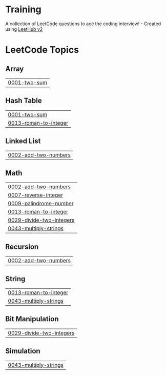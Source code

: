 # Training
A collection of LeetCode questions to ace the coding interview! - Created using [LeetHub v2](https://github.com/arunbhardwaj/LeetHub-2.0)

<!---LeetCode Topics Start-->
# LeetCode Topics
## Array
|  |
| ------- |
| [0001-two-sum](https://github.com/SabariKarthik-04/Training/tree/master/0001-two-sum) |
## Hash Table
|  |
| ------- |
| [0001-two-sum](https://github.com/SabariKarthik-04/Training/tree/master/0001-two-sum) |
| [0013-roman-to-integer](https://github.com/SabariKarthik-04/Training/tree/master/0013-roman-to-integer) |
## Linked List
|  |
| ------- |
| [0002-add-two-numbers](https://github.com/SabariKarthik-04/Training/tree/master/0002-add-two-numbers) |
## Math
|  |
| ------- |
| [0002-add-two-numbers](https://github.com/SabariKarthik-04/Training/tree/master/0002-add-two-numbers) |
| [0007-reverse-integer](https://github.com/SabariKarthik-04/Training/tree/master/0007-reverse-integer) |
| [0009-palindrome-number](https://github.com/SabariKarthik-04/Training/tree/master/0009-palindrome-number) |
| [0013-roman-to-integer](https://github.com/SabariKarthik-04/Training/tree/master/0013-roman-to-integer) |
| [0029-divide-two-integers](https://github.com/SabariKarthik-04/Training/tree/master/0029-divide-two-integers) |
| [0043-multiply-strings](https://github.com/SabariKarthik-04/Training/tree/master/0043-multiply-strings) |
## Recursion
|  |
| ------- |
| [0002-add-two-numbers](https://github.com/SabariKarthik-04/Training/tree/master/0002-add-two-numbers) |
## String
|  |
| ------- |
| [0013-roman-to-integer](https://github.com/SabariKarthik-04/Training/tree/master/0013-roman-to-integer) |
| [0043-multiply-strings](https://github.com/SabariKarthik-04/Training/tree/master/0043-multiply-strings) |
## Bit Manipulation
|  |
| ------- |
| [0029-divide-two-integers](https://github.com/SabariKarthik-04/Training/tree/master/0029-divide-two-integers) |
## Simulation
|  |
| ------- |
| [0043-multiply-strings](https://github.com/SabariKarthik-04/Training/tree/master/0043-multiply-strings) |
<!---LeetCode Topics End-->